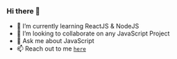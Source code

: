 ### Hi there 👋


<!-- **drakosi99/drakosi99** is a ✨ _special_ ✨ repository because its `README.md` (this file) appears on your GitHub profile. -->

<!-- Here are some ideas to get you started: -->

<!-- - 🔭 I’m currently working on ... -->
- 🌱 I’m currently learning ReactJS & NodeJS
- 👯 I’m looking to collaborate on any JavaScript Project
- 💬 Ask me about JavaScript
- 📫 Reach out to me [`here`](mailto:david@davidrakosi.com)
<!-- - 🤔 I’m looking for help with ... -->
<!-- - 😄 Pronouns: ...
- ⚡ Fun fact: ... -->

